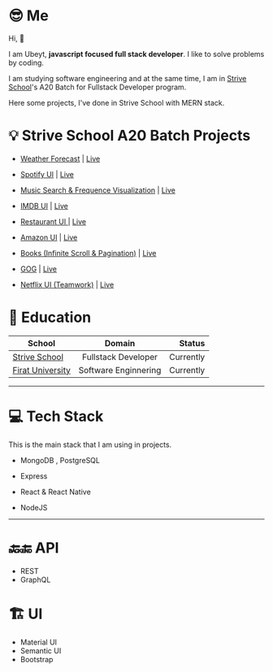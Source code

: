 # 😎 Me 

Hi, 👋

I am Ubeyt, **javascript focused full stack developer**. I like to solve problems by coding.

I am studying software engineering and at the same time, I am in [Strive School](https://strive.school/)'s A20 Batch for Fullstack Developer program.

Here some projects, I've done in Strive School with MERN stack.


# 💡 Strive School A20 Batch Projects 
 
- [Weather Forecast](https://github.com/ubeytdemirr/strive-ts-weathermap) | [Live](https://ubeytdemirr.github.io/strive-ts-weathermap/#/)


- [Spotify UI](https://github.com/ubeytdemirr/strive-school-spotify-react) | [Live](https://ubeytdemirr.github.io/strive-school-spotify-react/#/)


- [Music Search & Frequence Visualization](https://github.com/ubeytdemirr/music-search-ts) | [Live](https://ubeytdemirr.github.io/music-search-ts/#/)


- [IMDB UI](https://github.com/ubeytdemirr/imdb-react) | [Live](https://ubeytdemirr.github.io/imdb-react/#/)


- [Restaurant UI ](https://github.com/ubeytdemirr/react-strive-restaurant) | [Live](https://ubeytdemirr.github.io/react-strive-restaurant/#/)


- [Amazon UI](https://github.com/ubeytdemirr/strivazon-client) | [Live](https://ubeytdemirr.github.io/strivazon-client/#/)

- [Books (Infinite Scroll & Pagination)](https://github.com/ubeytdemirr/strive-school-homeworks/tree/master/week8/day2/book-store) | [Live](https://strivebooks.imfast.io/)



- [GOG](https://github.com/ubeytdemirr/strive-school-homeworks/tree/master/week4/day5) | [Live](https://gogui.imfast.io/)


- [Netflix UI (Teamwork)](https://github.com/ubeytdemirr/strive-school-netflix-vanillajs) | [Live](https://fakeflix.imfast.io/)




# 🎒 Education


| School        | Domain        | Status  |
| ------------- |:-------------:| -----:|
| [Strive School](https://strive.school/)| Fullstack Developer   |  Currently |
| [Firat University](http://www.firat.edu.tr/en)     | Software Enginnering | Currently |
 


---------------------------------------------------------------------------


 # 💻 Tech Stack 

This is the main stack that I am using in projects.


 * MongoDB , PostgreSQL

 * Express

 * React & React Native

 * NodeJS

---------------------------------------
# 🔙🔚 API

* REST
* GraphQL


# 🏗️ UI

 * Material UI
 * Semantic UI
 * Bootstrap 
